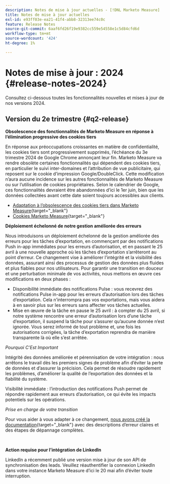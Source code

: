 ```yaml
---
description: Notes de mise à jour actuelles - [!DNL Marketo Measure]
title: Notes de mise à jour actuelles
exl-id: e93ff03e-ea21-41f4-abb8-32313ee74c0c
feature: Release Notes
source-git-commit: 6aaf6fd26f19e9382cc559e54558e1c5d84cfd6d
workflow-type: tm+mt
source-wordcount: '424'
ht-degree: 1%

---
```


# Notes de mise à jour : 2024 {#release-notes-2024}

Consultez ci-dessous toutes les fonctionnalités nouvelles et mises à jour de nos versions 2024.

## Version du 2e trimestre {#q2-release}

<p>

**Obsolescence des fonctionnalités de Marketo Measure en réponse à l’élimination progressive des cookies tiers**

En réponse aux préoccupations croissantes en matière de confidentialité, les cookies tiers sont progressivement supprimés, l’échéance du 3e trimestre 2024 de Google Chrome annonçant leur fin. Marketo Measure va rendre obsolète certaines fonctionnalités qui dépendent des cookies tiers, en particulier le suivi inter-domaines et l’attribution de vue publicitaire, qui reposent sur le cookie d’impression Google/DoubleClick. Cette modification n’aura aucune incidence sur les autres fonctionnalités de Marketo Measure ou sur l’utilisation de cookies propriétaires. Selon le calendrier de Google, ces fonctionnalités devraient être abandonnées d’ici le 1er juin, bien que les données collectées avant cette date soient toujours accessibles aux clients.

* [Adaptation à l’obsolescence des cookies tiers dans Marketo Measure](https://nation.marketo.com/t5/employee-blogs/adapting-to-third-party-cookie-deprecation-in-marketo-measure/ba-p/345110){target="_blank"}
* [Cookies Marketo Measure](/help/marketo-measure-tracking/setting-up-tracking/marketo-measure-cookies.md){target="_blank"}

**Déploiement échelonné de notre gestion améliorée des erreurs**

Nous introduisons un déploiement échelonné de la gestion améliorée des erreurs pour les tâches d’exportation, en commençant par des notifications Push in-app immédiates pour les erreurs d’autorisation, et en passant le 25 avril à une nouvelle approche où les tâches d’exportation s’arrêteront au point d’erreur. Ce changement vise à améliorer l’intégrité et la visibilité des données, assurant ainsi des processus de gestion des données plus fluides et plus fiables pour nos utilisateurs. Pour garantir une transition en douceur et une perturbation minimale de vos activités, nous mettons en œuvre ces modifications en deux phases :

* Disponibilité immédiate des notifications Pulse : vous recevrez des notifications Pulse in-app pour les erreurs d’autorisation lors des tâches d’exportation. Cela n’interrompra pas vos exportations, mais vous aidera à en savoir plus sur les erreurs sans affecter vos tâches actuelles.
* Mise en œuvre de la tâche en pause le 25 avril : à compter du 25 avril, si notre système rencontre une erreur d’autorisation lors d’une tâche d’exportation, il suspend la tâche pour s’assurer qu’aucune donnée n’est ignorée. Vous serez informé de tout problème et, une fois les autorisations corrigées, la tâche d’exportation reprendra de manière transparente là où elle s’est arrêtée.

_Pourquoi C’Est Important_

Intégrité des données améliorée et pérennisation de votre intégration : nous arrêtons le travail dès les premiers signes de problème afin d’éviter la perte de données et d’assurer la précision. Cela permet de résoudre rapidement les problèmes, d’améliorer la qualité de l’exportation des données et la fiabilité du système.

Visibilité immédiate : l’introduction des notifications Push permet de répondre rapidement aux erreurs d’autorisation, ce qui évite les impacts potentiels sur les opérations.

_Prise en charge de votre transition_

Pour vous aider à vous adapter à ce changement, [nous avons créé la documentation](/help/configuration-and-setup/getting-started-with-marketo-measure/error-notifications.md){target="_blank"} avec des descriptions d’erreur claires et des étapes de dépannage complètes.

<br>

**Action requise pour l’intégration de LinkedIn**

LinkedIn a récemment publié une version mise à jour de son API de synchronisation des leads. Veuillez réauthentifier la connexion LinkedIn dans votre instance Marketo Measure d’ici le 20 mai afin d’éviter toute interruption.

